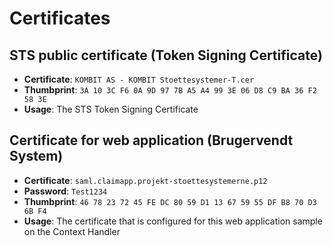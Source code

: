 # Certificates

## STS public certificate (Token Signing Certificate)
- **Certificate**: `KOMBIT AS - KOMBIT Stoettesystemer-T.cer`
- **Thumbprint**: `‎3A 10 3C F6 0A 9D 97 7B A5 A4 99 3E 06 D8 C9 BA 36 F2 58 3E`
- **Usage**: The STS Token Signing Certificate

## Certificate for web application (Brugervendt System)
- **Certificate**: `saml.claimapp.projekt-stoettesystemerne.p12`
- **Password**: `Test1234`
- **Thumbprint**: `46 78 23 72 45 FE DC 80 59 D1 13 67 59 55 DF B8 70 D3 6B F4`
- **Usage**: The certificate that is configured for this web application sample on the Context Handler 

